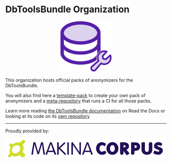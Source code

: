 # DbToolsBundle Organization

<p align="center" style="margin: auto">
    <img style="height:160px;" src="./logo.png">
</p>

This organization hosts official packs of anonymizers for the DbToolsBundle.

You will also find here a [template-pack](https://github.com/DbToolsBundle/pack-template) to create your own pack of anonymizers and a [meta-repository](https://github.com/DbToolsBundle/packs-status) that runs a CI for all those packs.

Learn more reading [the DbToolsBundle documentation](https://dbtoolsbundle.readthedocs.io/) on Read the Docs or looking at its code on its [own repository](https://github.com/makinacorpus/DbToolsBundle)

---

Proudly provided by:

<a href="https://makina-corpus.com/" target="_blank" title="Makina Corpus">
  <img style="margin: auto; max-width: 100%;" src="./makina.svg">
</a>
